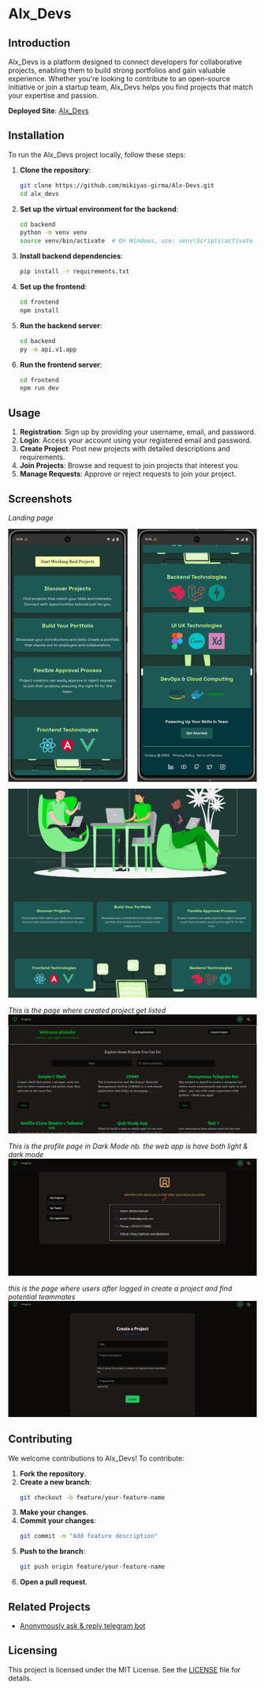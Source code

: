 # Alx_Devs

## Introduction
Alx_Devs is a platform designed to connect developers for collaborative projects, enabling them to build strong portfolios and gain valuable experience. Whether you're looking to contribute to an open-source initiative or join a startup team, Alx_Devs helps you find projects that match your expertise and passion.

**Deployed Site**: [Alx_Devs](https://mikiyas-girma.github.io/Alx-Devs/)  
<!-- **Project Blog Article**: [Final Project Blog](link-to-your-blog-article)   -->

## Installation
To run the Alx_Devs project locally, follow these steps:

1. **Clone the repository**:
    ```bash
    git clone https://github.com/mikiyas-girma/Alx-Devs.git
    cd alx_devs
    ```

2. **Set up the virtual environment for the backend**:
    ```bash
    cd backend
    python -m venv venv
    source venv/bin/activate  # On Windows, use: venv\Scripts\activate
    ```

3. **Install backend dependencies**:
    ```bash
    pip install -r requirements.txt
    ```

4. **Set up the frontend**:
    ```bash
    cd frontend
    npm install
    ```

5. **Run the backend server**:
    ```bash
    cd backend
    py -m api.v1.app
    ```

6. **Run the frontend server**:
    ```bash
    cd frontend
    npm run dev
    ```

## Usage
1. **Registration**: Sign up by providing your username, email, and password.
2. **Login**: Access your account using your registered email and password.
3. **Create Project**: Post new projects with detailed descriptions and requirements.
4. **Join Projects**: Browse and request to join projects that interest you.
5. **Manage Requests**: Approve or reject requests to join your project.

## Screenshots
*Landing page*

<div style="display: flex; justify-content: space-between;">
    <img src="/assets/pixel7.png" alt="Home Page" style="width: 48%;"/>
    <img src="/assets/pixel2.png" alt="Home Page" style="width: 48%;"/>
</div>

![Home Page](/assets/xdr.png)

*This is the page where created project get listed*
![Project Listing Page](/assets/homepage.png)

*This is the profile page in Dark Mode nb. the web app is have both light & dark mode*
![Profile Page](/assets/profilepage.png)

*this is the page where users after logged in create a project and find potential teammates*
![Project Creation Page](/assets/createprojectpage.png)

## Contributing
We welcome contributions to Alx_Devs! To contribute:

1. **Fork the repository**.
2. **Create a new branch**:
    ```bash
    git checkout -b feature/your-feature-name
    ```
3. **Make your changes**.
4. **Commit your changes**:
    ```bash
    git commit -m "Add feature description"
    ```
5. **Push to the branch**:
    ```bash
    git push origin feature/your-feature-name
    ```
6. **Open a pull request**.

## Related Projects
- [Anonymously ask & reply telegram bot](https://github.com/mikiyas-girma/YouBotv2)

## Licensing
This project is licensed under the MIT License. See the [LICENSE](LICENSE) file for details.
